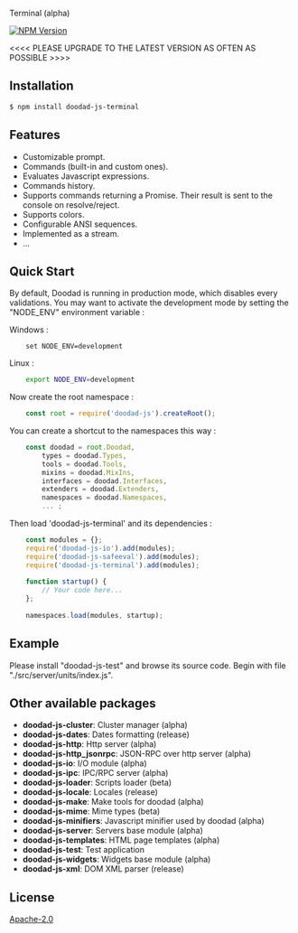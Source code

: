 Terminal (alpha)

[![NPM Version][npm-image]][npm-url]
 
<<<< PLEASE UPGRADE TO THE LATEST VERSION AS OFTEN AS POSSIBLE >>>>

## Installation

```bash
$ npm install doodad-js-terminal
```

## Features

  -  Customizable prompt.
  -  Commands (built-in and custom ones).
  -  Evaluates Javascript expressions.
  -  Commands history.
  -  Supports commands returning a Promise. Their result is sent to the console on resolve/reject.
  -  Supports colors.
  -  Configurable ANSI sequences.
  -  Implemented as a stream.
  -  ...

## Quick Start

By default, Doodad is running in production mode, which disables every validations. You may want to activate the development mode by setting the "NODE_ENV" environment variable :

Windows :
```dos
    set NODE_ENV=development
```
Linux :
```bash
    export NODE_ENV=development
```
Now create the root namespace :
```js
    const root = require('doodad-js').createRoot();
```

You can create a shortcut to the namespaces this way :
```js
    const doodad = root.Doodad,
        types = doodad.Types,
        tools = doodad.Tools,
        mixins = doodad.MixIns,
        interfaces = doodad.Interfaces,
        extenders = doodad.Extenders,
        namespaces = doodad.Namespaces,
        ... ;
```

Then load 'doodad-js-terminal' and its dependencies :
```js
    const modules = {};
    require('doodad-js-io').add(modules);
    require('doodad-js-safeeval').add(modules);
    require('doodad-js-terminal').add(modules);
    
    function startup() {
		// Your code here...
    };
    
    namespaces.load(modules, startup);
```

## Example

Please install "doodad-js-test" and browse its source code. Begin with file "./src/server/units/index.js".

## Other available packages

  - **doodad-js-cluster**: Cluster manager (alpha)
  - **doodad-js-dates**: Dates formatting (release)
  - **doodad-js-http**: Http server (alpha)
  - **doodad-js-http_jsonrpc**: JSON-RPC over http server (alpha)
  - **doodad-js-io**: I/O module (alpha)
  - **doodad-js-ipc**: IPC/RPC server (alpha)
  - **doodad-js-loader**: Scripts loader (beta)
  - **doodad-js-locale**: Locales (release)
  - **doodad-js-make**: Make tools for doodad (alpha)
  - **doodad-js-mime**: Mime types (beta)
  - **doodad-js-minifiers**: Javascript minifier used by doodad (alpha)
  - **doodad-js-server**: Servers base module (alpha)
  - **doodad-js-templates**: HTML page templates (alpha)
  - **doodad-js-test**: Test application
  - **doodad-js-widgets**: Widgets base module (alpha)
  - **doodad-js-xml**: DOM XML parser (release)
  
## License

  [Apache-2.0][license-url]

[npm-image]: https://img.shields.io/npm/v/doodad-js-terminal.svg
[npm-url]: https://npmjs.org/package/doodad-js-terminal
[license-url]: http://opensource.org/licenses/Apache-2.0
